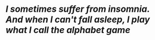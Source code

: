 # ***I sometimes suffer from insomnia. And when I can't fall asleep, I play what I call the alphabet game***
